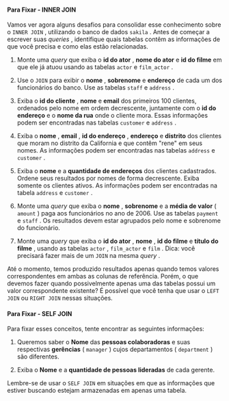 #### Para Fixar - INNER JOIN
Vamos ver agora alguns desafios para consolidar esse conhecimento sobre o  `INNER JOIN`  , utilizando o banco de dados  `sakila`  . Antes de começar a escrever suas  _queries_ , identifique quais tabelas contêm as informações de que você precisa e como elas estão relacionadas.

1.  Monte uma  _query_ que exiba o  **id do ator** ,  **nome do ator** e  **id do filme** em que ele já atuou usando as tabelas  `actor`  e  `film_actor`  .
    
2.  Use o  `JOIN`  para exibir o  **nome** ,  **sobrenome** e  **endereço** de cada um dos funcionários do banco. Use as tabelas  `staff`  e  `address`  .
    
3.  Exiba o  **id do cliente** ,  **nome** e  **email** dos primeiros 100 clientes, ordenados pelo nome em ordem decrescente, juntamente com o  **id do endereço** e o  **nome da rua** onde o cliente mora. Essas informações podem ser encontradas nas tabelas  `customer`  e  `address`  .
    
4.  Exiba o  **nome** ,  **email** ,  **id do endereço** ,  **endereço** e  **distrito** dos clientes que moram no distrito da California e que contêm "rene" em seus nomes. As informações podem ser encontradas nas tabelas  `address`  e  `customer`  .
    
5.  Exiba o  **nome** e a  **quantidade de endereços** dos clientes cadastrados. Ordene seus resultados por nomes de forma decrescente. Exiba somente os clientes ativos. As informações podem ser encontradas na tabela  `address`  e  `customer`  .
    
6.  Monte uma  _query_ que exiba o  **nome** ,  **sobrenome** e a  **média de valor** (  `amount`  ) paga aos funcionários no ano de 2006. Use as tabelas  `payment`  e  `staff`  . Os resultados devem estar agrupados pelo nome e sobrenome do funcionário.
    
7.  Monte uma  _query_ que exiba o  **id do ator** ,  **nome** ,  **id do filme** e  **título do filme** , usando as tabelas  `actor`  ,  `film_actor`  e  `film`  . Dica: você precisará fazer mais de um  `JOIN`  na mesma  _query_ .
    

Até o momento, temos produzido resultados apenas quando temos valores correspondentes em ambas as colunas de referência. Porém, o que devemos fazer quando possivelmente apenas uma das tabelas possui um valor correspondente existente? É possível que você tenha que usar o  `LEFT JOIN`  ou  `RIGHT JOIN`  nessas situações.

#### Para Fixar - SELF JOIN
Para fixar esses conceitos, tente encontrar as seguintes informações:

1.  Queremos saber o  **Nome** das  **pessoas colaboradoras** e suas respectivas  **gerências** (  `manager`  ) cujos departamentos (  `department`  ) são diferentes.
    
2.  Exiba o  **Nome** e a  **quantidade de pessoas lideradas** de cada gerente.
    

Lembre-se de usar o  `SELF JOIN`  em situações em que as informações que estiver buscando estejam armazenadas em apenas uma tabela.